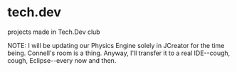 # tech.dev
projects made in Tech.Dev club

NOTE: I will be updating our Physics Engine solely in JCreator for the time being.
      Connell's room is a thing. Anyway, I'll transfer it to a real IDE--cough, cough, Eclipse--every now and then. 

